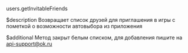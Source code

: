 users.getInvitableFriends

$description
Возвращает список друзей для приглашения в игры с пометкой о возможности автовыбора из приложения

$additional
Метод закрыт белым списком, для добавления пишите на api-support@ok.ru